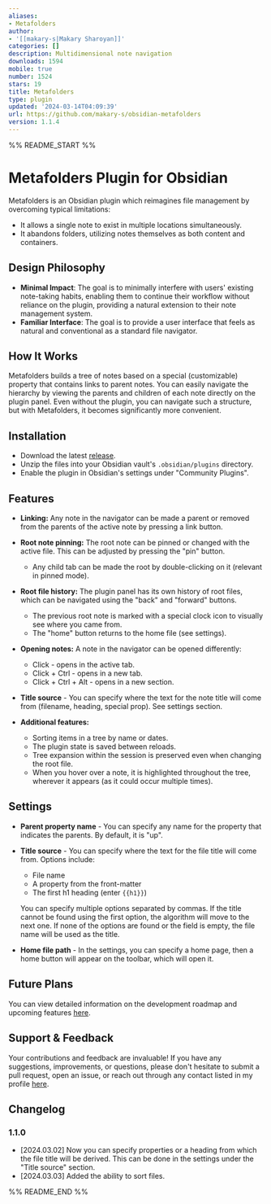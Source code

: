 ```yaml
---
aliases:
- Metafolders
author:
- '[[makary-s|Makary Sharoyan]]'
categories: []
description: Multidimensional note navigation
downloads: 1594
mobile: true
number: 1524
stars: 19
title: Metafolders
type: plugin
updated: '2024-03-14T04:09:39'
url: https://github.com/makary-s/obsidian-metafolders
version: 1.1.4
---
```


%% README_START %%

# Metafolders Plugin for Obsidian

Metafolders is an Obsidian plugin which reimagines file management by overcoming typical limitations:

-   It allows a single note to exist in multiple locations simultaneously.
-   It abandons folders, utilizing notes themselves as both content and containers.

## Design Philosophy

-   **Minimal Impact**: The goal is to minimally interfere with users' existing note-taking habits, enabling them to continue their workflow without reliance on the plugin, providing a natural extension to their note management system.
-   **Familiar Interface**: The goal is to provide a user interface that feels as natural and conventional as a standard file navigator.

## How It Works

Metafolders builds a tree of notes based on a special (customizable) property that contains links to parent notes. You can easily navigate the hierarchy by viewing the parents and children of each note directly on the plugin panel. Even without the plugin, you can navigate such a structure, but with Metafolders, it becomes significantly more convenient.

## Installation

-   Download the latest [release](https://github.com/makary-s/obsidian-metafolders/releases).
-   Unzip the files into your Obsidian vault's `.obsidian/plugins` directory.
-   Enable the plugin in Obsidian's settings under "Community Plugins".

## Features

-   **Linking:** Any note in the navigator can be made a parent or removed from the parents of the active note by pressing a link button.

-   **Root note pinning:** The root note can be pinned or changed with the active file. This can be adjusted by pressing the "pin" button.

    -   Any child tab can be made the root by double-clicking on it (relevant in pinned mode).

-   **Root file history:** The plugin panel has its own history of root files, which can be navigated using the "back" and "forward" buttons.

    -   The previous root note is marked with a special clock icon to visually see where you came from.
    -   The "home" button returns to the home file (see settings).

-   **Opening notes:** A note in the navigator can be opened differently:

    -   Click - opens in the active tab.
    -   Click + Ctrl - opens in a new tab.
    -   Click + Ctrl + Alt - opens in a new section.

-   **Title source** - You can specify where the text for the note title will come from (filename, heading, special prop). See settings section.

-   **Additional features:**

    -   Sorting items in a tree by name or dates.
    -   The plugin state is saved between reloads.
    -   Tree expansion within the session is preserved even when changing the root file.
    -   When you hover over a note, it is highlighted throughout the tree, wherever it appears (as it could occur multiple times).

## Settings

-   **Parent property name** - You can specify any name for the property that indicates the parents. By default, it is "up".

-   **Title source** - You can specify where the text for the file title will come from. Options include:

    -   File name
    -   A property from the front-matter
    -   The first h1 heading (enter `{{h1}}`)

    You can specify multiple options separated by commas. If the title cannot be found using the first option, the algorithm will move to the next one. If none of the options are found or the field is empty, the file name will be used as the title.

-   **Home file path** - In the settings, you can specify a home page, then a home button will appear on the toolbar, which will open it.

## Future Plans

You can view detailed information on the development roadmap and upcoming features [here](https://github.com/users/makary-s/projects/1/views/1).

## Support & Feedback

Your contributions and feedback are invaluable! If you have any suggestions, improvements, or questions, please don't hesitate to submit a pull request, open an issue, or reach out through any contact listed in my profile [here](https://github.com/makary-s).

## Changelog

### 1.1.0

-   [2024.03.02] Now you can specify properties or a heading from which the file title will be derived. This can be done in the settings under the "Title source" section.
-   [2024.03.03] Added the ability to sort files.


%% README_END %%